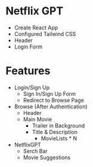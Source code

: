 # Netflix GPT

- Create React App
- Configured Tailwind CSS
- Header
- Login Form

# Features

- Login/Sign Up
   - Sign In/Sign Up Form
   - Redirect to Browse Page
- Browse (After Authentication)
   - Header
   - Main Movie
      - Trailer in Background
      - Title & Description
         - MovieLists * N
- NetflixGPT
   - Serch Bar
   - Movie Suggestions            
